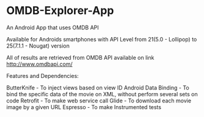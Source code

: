 # OMDB-Explorer-App
An Android App that uses OMDB API

Available for Androids smartphones with API Level from 21(5.0 - Lollipop) to 25(7.1.1 - Nougat) version

All of results are retrieved from OMDB API available on link http://www.omdbapi.com/

Features and Dependencies:

ButterKnife - To inject views based on view ID
Android Data Binding - To bind the specific data of the movie on XML, without perform several sets on code
Retrofit - To make web service call
Glide - To download each movie image by a given URL
Espresso - To make Instrumented tests